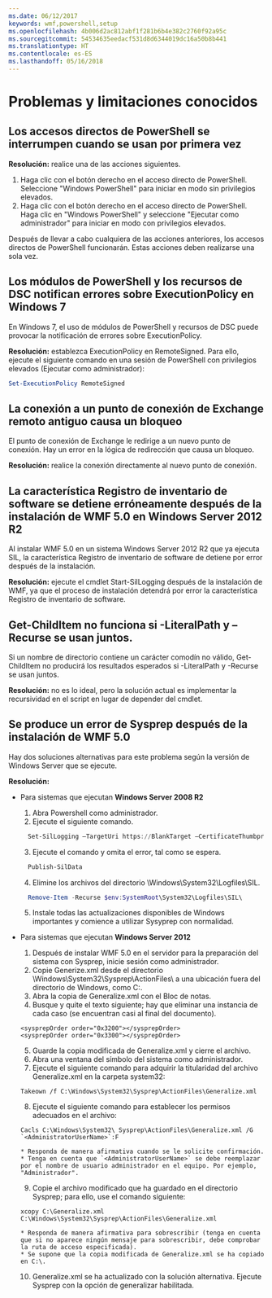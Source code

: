 ```yaml
---
ms.date: 06/12/2017
keywords: wmf,powershell,setup
ms.openlocfilehash: 4b006d2ac812abf1f281b6b4e382c2760f92a95c
ms.sourcegitcommit: 54534635eedacf531d8d6344019dc16a50b8b441
ms.translationtype: HT
ms.contentlocale: es-ES
ms.lasthandoff: 05/16/2018
---
```

# <a name="known-issues-and-limitations"></a>Problemas y limitaciones conocidos

<a name="powershell-shortcuts-are-broken-when-used-for-the-first-time"></a>Los accesos directos de PowerShell se interrumpen cuando se usan por primera vez
------------------------------------------------------------

**Resolución:** realice una de las acciones siguientes.

1.  Haga clic con el botón derecho en el acceso directo de PowerShell. Seleccione "Windows PowerShell" para iniciar en modo sin privilegios elevados.
2.  Haga clic con el botón derecho en el acceso directo de PowerShell. Haga clic en "Windows PowerShell" y seleccione "Ejecutar como administrador" para iniciar en modo con privilegios elevados.

Después de llevar a cabo cualquiera de las acciones anteriores, los accesos directos de PowerShell funcionarán. Estas acciones deben realizarse una sola vez.


<a name="powershell-modules-and-dsc-resources-report-errors-about-executionpolicy-on-windows-7"></a>Los módulos de PowerShell y los recursos de DSC notifican errores sobre ExecutionPolicy en Windows 7
-------------------------------------------------------------------------------------
En Windows 7, el uso de módulos de PowerShell y recursos de DSC puede provocar la notificación de errores sobre ExecutionPolicy.

**Resolución:** establezca ExecutionPolicy en RemoteSigned. Para ello, ejecute el siguiente comando en una sesión de PowerShell con privilegios elevados (Ejecutar como administrador):

```powershell
Set-ExecutionPolicy RemoteSigned
```

<a name="connecting-to-an-old-remote-exchange-endpoint-causes-a-crash"></a>La conexión a un punto de conexión de Exchange remoto antiguo causa un bloqueo
------------------------------------------------------------

El punto de conexión de Exchange le redirige a un nuevo punto de conexión. Hay un error en la lógica de redirección que causa un bloqueo.

**Resolución:** realice la conexión directamente al nuevo punto de conexión.


<a name="software-inventory-logging-feature-is-erroneously-stopped-after-wmf-50-installation-on-windows-server-2012-r2"></a>La característica Registro de inventario de software se detiene erróneamente después de la instalación de WMF 5.0 en Windows Server 2012 R2
-------------------------------------------------------------------------------------------------------------

Al instalar WMF 5.0 en un sistema Windows Server 2012 R2 que ya ejecuta SIL, la característica Registro de inventario de software de detiene por error después de la instalación.

**Resolución:** ejecute el cmdlet Start-SilLogging después de la instalación de WMF, ya que el proceso de instalación detendrá por error la característica Registro de inventario de software.

<a name="get-childitem-does-not-work-if--literalpath-and--recurse-are-used-together"></a>Get-ChildItem no funciona si -LiteralPath y –Recurse se usan juntos.
--------------------------------------------------------------------------

Si un nombre de directorio contiene un carácter comodín no válido, Get-ChildItem no producirá los resultados esperados si -LiteralPath y -Recurse se usan juntos.

**Resolución:** no es lo ideal, pero la solución actual es implementar la recursividad en el script en lugar de depender del cmdlet.


<a name="sysprep-fails-after-wmf-50-installation"></a>Se produce un error de Sysprep después de la instalación de WMF 5.0
----------------------------------------

Hay dos soluciones alternativas para este problema según la versión de Windows Server que se ejecute.

**Resolución:**
- Para sistemas que ejecutan **Windows Server 2008 R2**
  1. Abra Powershell como administrador.
  2. Ejecute el siguiente comando.

  ```powershell
    Set-SilLogging –TargetUri https://BlankTarget –CertificateThumbprint 0123456789
  ```
  3. Ejecute el comando y omita el error, tal como se espera.

  ```powershell
    Publish-SilData
   ```
  4. Elimine los archivos del directorio \Windows\System32\Logfiles\SIL\.

  ```powershell
    Remove-Item -Recurse $env:SystemRoot\System32\Logfiles\SIL\
  ```
  5. Instale todas las actualizaciones disponibles de Windows importantes y comience a utilizar Sysyprep con normalidad.

- Para sistemas que ejecutan **Windows Server 2012**
  1.    Después de instalar WMF 5.0 en el servidor para la preparación del sistema con Sysprep, inicie sesión como administrador.
  2.    Copie Generize.xml desde el directorio \Windows\System32\Sysprep\ActionFiles\ a una ubicación fuera del directorio de Windows, como C:\.
  3.    Abra la copia de Generalize.xml con el Bloc de notas.
  4.    Busque y quite el texto siguiente; hay que eliminar una instancia de cada caso (se encuentran casi al final del documento).

    ```
    <sysprepOrder order="0x3200"></sysprepOrder>
    <sysprepOrder order="0x3300"></sysprepOrder>
    ```

  5.    Guarde la copia modificada de Generalize.xml y cierre el archivo.
  6.    Abra una ventana del símbolo del sistema como administrador.
  7.    Ejecute el siguiente comando para adquirir la titularidad del archivo Generalize.xml en la carpeta system32:

    ```
    Takeown /f C:\Windows\System32\Sysprep\ActionFiles\Generalize.xml
    ```

  8.    Ejecute el siguiente comando para establecer los permisos adecuados en el archivo:

    ```
    Cacls C:\Windows\System32\ Sysprep\ActionFiles\Generalize.xml /G `<AdministratorUserName>`:F
    ```
      * Responda de manera afirmativa cuando se le solicite confirmación.
      * Tenga en cuenta que `<AdministratorUserName>` se debe reemplazar por el nombre de usuario administrador en el equipo. Por ejemplo, "Administrador".

  9.    Copie el archivo modificado que ha guardado en el directorio Sysprep; para ello, use el comando siguiente:

    ```
    xcopy C:\Generalize.xml C:\Windows\System32\Sysprep\ActionFiles\Generalize.xml
    ```
      * Responda de manera afirmativa para sobrescribir (tenga en cuenta que si no aparece ningún mensaje para sobrescribir, debe comprobar la ruta de acceso especificada).
      * Se supone que la copia modificada de Generalize.xml se ha copiado en C:\.

  10.   Generalize.xml se ha actualizado con la solución alternativa. Ejecute Sysprep con la opción de generalizar habilitada.
